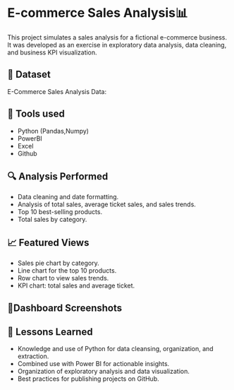# E-commerce Sales Analysis📊​
This project simulates a sales analysis for a fictional e-commerce business. It was developed as an exercise in exploratory data analysis, data cleaning, and business KPI visualization.

## 📃​ Dataset
E-Commerce Sales Analysis Data:

## 🧪 Tools used
- Python (Pandas,Numpy)
- PowerBI
- Excel
- Github
## 🔍 Analysis Performed
- Data cleaning and date formatting.
- Analysis of total sales, average ticket sales, and sales trends.
- Top 10 best-selling products.
- Total sales by category.
## 📈 Featured Views
- Sales pie chart by category.
- Line chart for the top 10 products.
- Row chart to view sales trends.
- KPI chart: total sales and average ticket.
## 📎Dashboard Screenshots
## 🧠 Lessons Learned
- Knowledge and use of Python for data cleansing, organization, and extraction.
- Combined use with Power BI for actionable insights.
- Organization of exploratory analysis and data visualization.
- Best practices for publishing projects on GitHub.
